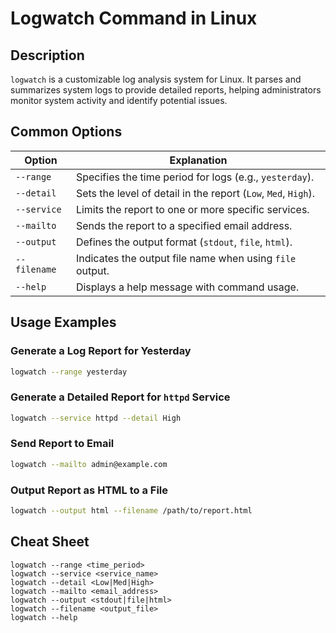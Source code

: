 # Logwatch Command in Linux

## Description
`logwatch` is a customizable log analysis system for Linux. It parses and summarizes system logs to provide detailed reports, helping administrators monitor system activity and identify potential issues.

## Common Options

| Option         | Explanation                                           |
|----------------|-------------------------------------------------------|
| `--range`      | Specifies the time period for logs (e.g., `yesterday`).|
| `--detail`     | Sets the level of detail in the report (`Low`, `Med`, `High`). |
| `--service`    | Limits the report to one or more specific services.   |
| `--mailto`     | Sends the report to a specified email address.        |
| `--output`     | Defines the output format (`stdout`, `file`, `html`).  |
| `--filename`   | Indicates the output file name when using `file` output. |
| `--help`       | Displays a help message with command usage.           |

## Usage Examples

### Generate a Log Report for Yesterday
```bash
logwatch --range yesterday
```

### Generate a Detailed Report for `httpd` Service
```bash
logwatch --service httpd --detail High
```

### Send Report to Email
```bash
logwatch --mailto admin@example.com
```

### Output Report as HTML to a File
```bash
logwatch --output html --filename /path/to/report.html
```

## Cheat Sheet

```shell
logwatch --range <time_period>
logwatch --service <service_name>
logwatch --detail <Low|Med|High>
logwatch --mailto <email_address>
logwatch --output <stdout|file|html>
logwatch --filename <output_file>
logwatch --help
```
